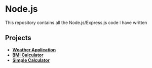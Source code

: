 # Node.js

This repository contains all the Node.js/Express.js code I have written

## Projects

- **[Weather Application](WeatherProject/index.html)**
- **[BMI Calculator](BMI-calculator/index.html)**
- **[Simple Calculator](calculator-in-node.js/calculator.html)**